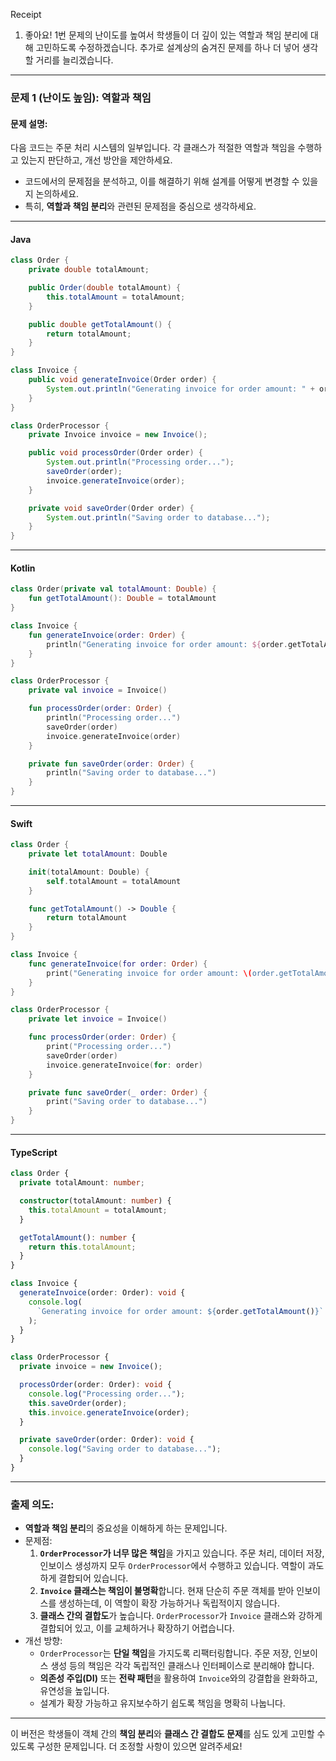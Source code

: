 Receipt

1. 좋아요! 1번 문제의 난이도를 높여서 학생들이 더 깊이 있는 역할과 책임 분리에 대해 고민하도록 수정하겠습니다. 추가로 설계상의 숨겨진 문제를 하나 더 넣어 생각할 거리를 늘리겠습니다.

---

### **문제 1 (난이도 높임): 역할과 책임**

#### 문제 설명:

다음 코드는 주문 처리 시스템의 일부입니다. 각 클래스가 적절한 역할과 책임을 수행하고 있는지 판단하고, 개선 방안을 제안하세요.

- 코드에서의 문제점을 분석하고, 이를 해결하기 위해 설계를 어떻게 변경할 수 있을지 논의하세요.
- 특히, **역할과 책임 분리**와 관련된 문제점을 중심으로 생각하세요.

---

#### Java

```java
class Order {
    private double totalAmount;

    public Order(double totalAmount) {
        this.totalAmount = totalAmount;
    }

    public double getTotalAmount() {
        return totalAmount;
    }
}

class Invoice {
    public void generateInvoice(Order order) {
        System.out.println("Generating invoice for order amount: " + order.getTotalAmount());
    }
}

class OrderProcessor {
    private Invoice invoice = new Invoice();

    public void processOrder(Order order) {
        System.out.println("Processing order...");
        saveOrder(order);
        invoice.generateInvoice(order);
    }

    private void saveOrder(Order order) {
        System.out.println("Saving order to database...");
    }
}
```

---

#### Kotlin

```kotlin
class Order(private val totalAmount: Double) {
    fun getTotalAmount(): Double = totalAmount
}

class Invoice {
    fun generateInvoice(order: Order) {
        println("Generating invoice for order amount: ${order.getTotalAmount()}")
    }
}

class OrderProcessor {
    private val invoice = Invoice()

    fun processOrder(order: Order) {
        println("Processing order...")
        saveOrder(order)
        invoice.generateInvoice(order)
    }

    private fun saveOrder(order: Order) {
        println("Saving order to database...")
    }
}
```

---

#### Swift

```swift
class Order {
    private let totalAmount: Double

    init(totalAmount: Double) {
        self.totalAmount = totalAmount
    }

    func getTotalAmount() -> Double {
        return totalAmount
    }
}

class Invoice {
    func generateInvoice(for order: Order) {
        print("Generating invoice for order amount: \(order.getTotalAmount())")
    }
}

class OrderProcessor {
    private let invoice = Invoice()

    func processOrder(order: Order) {
        print("Processing order...")
        saveOrder(order)
        invoice.generateInvoice(for: order)
    }

    private func saveOrder(_ order: Order) {
        print("Saving order to database...")
    }
}
```

---

#### TypeScript

```typescript
class Order {
  private totalAmount: number;

  constructor(totalAmount: number) {
    this.totalAmount = totalAmount;
  }

  getTotalAmount(): number {
    return this.totalAmount;
  }
}

class Invoice {
  generateInvoice(order: Order): void {
    console.log(
      `Generating invoice for order amount: ${order.getTotalAmount()}`
    );
  }
}

class OrderProcessor {
  private invoice = new Invoice();

  processOrder(order: Order): void {
    console.log("Processing order...");
    this.saveOrder(order);
    this.invoice.generateInvoice(order);
  }

  private saveOrder(order: Order): void {
    console.log("Saving order to database...");
  }
}
```

---

### **출제 의도**:

- **역할과 책임 분리**의 중요성을 이해하게 하는 문제입니다.
- 문제점:
  1. **`OrderProcessor`가 너무 많은 책임**을 가지고 있습니다. 주문 처리, 데이터 저장, 인보이스 생성까지 모두 `OrderProcessor`에서 수행하고 있습니다. 역할이 과도하게 결합되어 있습니다.
  2. **`Invoice` 클래스는 책임이 불명확**합니다. 현재 단순히 주문 객체를 받아 인보이스를 생성하는데, 이 역할이 확장 가능하거나 독립적이지 않습니다.
  3. **클래스 간의 결합도**가 높습니다. `OrderProcessor`가 `Invoice` 클래스와 강하게 결합되어 있고, 이를 교체하거나 확장하기 어렵습니다.
- 개선 방향:
  - `OrderProcessor`는 **단일 책임**을 가지도록 리팩터링합니다. 주문 저장, 인보이스 생성 등의 책임은 각각 독립적인 클래스나 인터페이스로 분리해야 합니다.
  - **의존성 주입(DI)** 또는 **전략 패턴**을 활용하여 `Invoice`와의 강결합을 완화하고, 유연성을 높입니다.
  - 설계가 확장 가능하고 유지보수하기 쉽도록 책임을 명확히 나눕니다.

---

이 버전은 학생들이 객체 간의 **책임 분리**와 **클래스 간 결합도 문제**를 심도 있게 고민할 수 있도록 구성한 문제입니다. 더 조정할 사항이 있으면 알려주세요!
